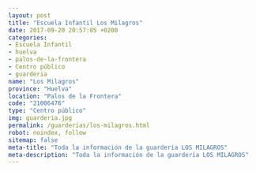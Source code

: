 ```yaml
---
layout: post
title: "Escuela Infantil Los Milagros"
date: 2017-09-20 20:57:05 +0200
categories:
- Escuela Infantil
- huelva
- palos-de-la-frontera
- Centro público
- guarderia
name: "Los Milagros"
province: "Huelva"
location: "Palos de la Frontera"
code: "21006476"
type: "Centro público"
img: guarderia.jpg
permalink: /guarderias/los-milagros.html
robot: noindex, follow
sitemap: false
meta-title: "Toda la información de la guardería LOS MILAGROS"
meta-description: "Toda la información de la guardería LOS MILAGROS"
---
```

